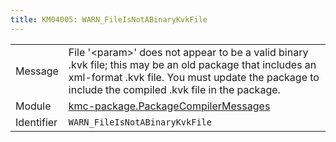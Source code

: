 ```yaml
---
title: KM04005: WARN_FileIsNotABinaryKvkFile
---
```


|            |           |
|------------|---------- |
| Message    | File '&lt;param&gt;' does not appear to be a valid binary \.kvk file; this may be an old package that includes an xml\-format \.kvk file\. You must update the package to include the compiled \.kvk file in the package\. |
| Module     | [kmc-package.PackageCompilerMessages](kmc-package.packagecompilermessages) |
| Identifier | `WARN_FileIsNotABinaryKvkFile` |


